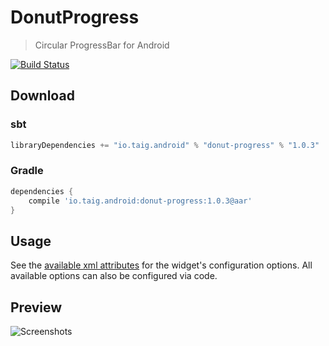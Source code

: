 # DonutProgress

> Circular ProgressBar for Android

[![Build Status](https://travis-ci.org/Taig/DonutProgress.svg?branch=master)](https://travis-ci.org/Taig/DonutProgress)

## Download

### sbt

````scala
libraryDependencies += "io.taig.android" % "donut-progress" % "1.0.3"
````

### Gradle

````groovy
dependencies {
    compile 'io.taig.android:donut-progress:1.0.3@aar'
}
````

## Usage

See the [available xml attributes](https://github.com/taig/donutprogress/blob/master/src/main/res/values/attrs.xml) for the widget's configuration options. All available options can also be configured via code.

## Preview

![Screenshots](http://taig.io/DonutProgress/screenshot.png)